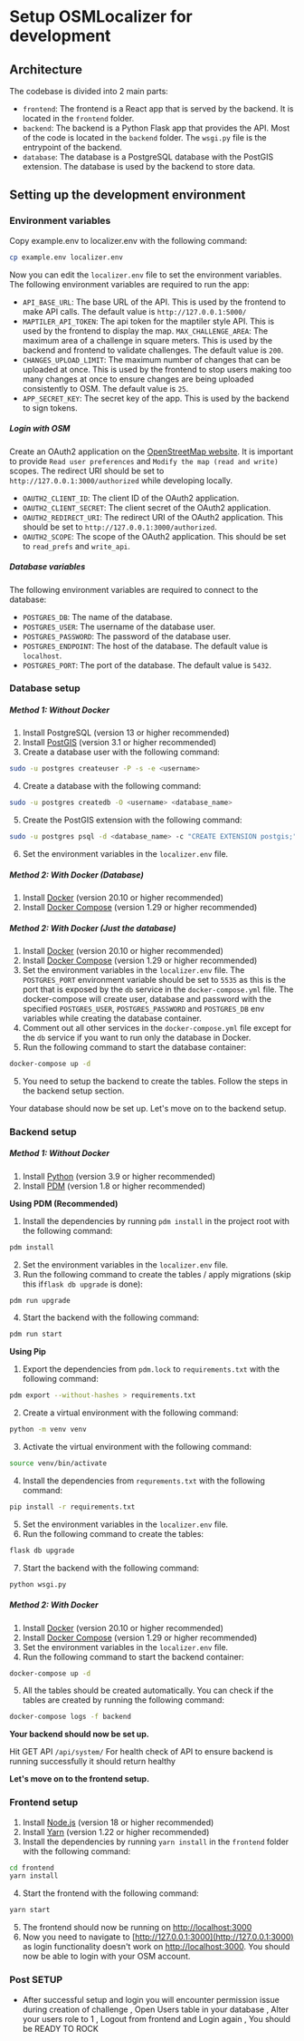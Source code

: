 # Setup OSMLocalizer for development

## Architecture
The codebase is divided into 2 main parts:
- `frontend`: The frontend is a React app that is served by the backend. It is located in the `frontend` folder.
- `backend`: The backend is a Python Flask app that provides the API. Most of the code is located in the `backend` folder. The `wsgi.py` file is the entrypoint of the backend.
- `database`: The database is a PostgreSQL database with the PostGIS extension. The database is used by the backend to store data.


## Setting up the development environment

### Environment variables
Copy example.env to localizer.env with the following command:
```bash
cp example.env localizer.env
```

Now you can edit the `localizer.env` file to set the environment variables. The following environment variables are required to run the app:
- `API_BASE_URL`: The base URL of the API. This is used by the frontend to make API calls. The default value is `http://127.0.0.1:5000/`
- `MAPTILER_API_TOKEN`: The api token for the maptiler style API. This is used by the frontend to display the map.
`MAX_CHALLENGE_AREA`: The maximum area of a challenge in square meters. This is used by the backend and frontend to validate challenges. The default value is `200`.
- `CHANGES_UPLOAD_LIMIT`: The maximum number of changes that can be uploaded at once. This is used by the frontend to stop users making too many changes at once to ensure changes are being uploaded consistently to OSM. The default value is `25`.
- `APP_SECRET_KEY`: The secret key of the app. This is used by the backend to sign tokens.

##### Login with OSM
Create an OAuth2 application on the [OpenStreetMap website](https://www.openstreetmap.org/oauth2/applications/new).  It is important to provide `Read user preferences` and `Modify the map (read and write)` scopes. The redirect URI should be set to `http://127.0.0.1:3000/authorized` while developing locally.
- `OAUTH2_CLIENT_ID`: The client ID of the OAuth2 application.
- `OAUTH2_CLIENT_SECRET`: The client secret of the OAuth2 application.
- `OAUTH2_REDIRECT_URI`: The redirect URI of the OAuth2 application. This should be set to `http://127.0.0.1:3000/authorized`.
- `OAUTH2_SCOPE`: The scope of the OAuth2 application. This should be set to `read_prefs` and `write_api`.

##### Database variables
The following environment variables are required to connect to the database:
- `POSTGRES_DB`: The name of the database.
- `POSTGRES_USER`: The username of the database user.
- `POSTGRES_PASSWORD`: The password of the database user.
- `POSTGRES_ENDPOINT`: The host of the database. The default value is `localhost`.
- `POSTGRES_PORT`: The port of the database. The default value is `5432`.


### Database setup
##### Method 1: Without Docker
1. Install PostgreSQL (version 13 or higher recommended)
2. Install [PostGIS](https://postgis.net/install/) (version 3.1 or higher recommended)
3. Create a database user with the following command:
```bash
sudo -u postgres createuser -P -s -e <username>
```
4. Create a database with the following command:
```bash
sudo -u postgres createdb -O <username> <database_name>
```
5. Create the PostGIS extension with the following command:
```bash
sudo -u postgres psql -d <database_name> -c "CREATE EXTENSION postgis;"
```
6. Set the environment variables in the `localizer.env` file.   

##### Method 2: With Docker (Database)
1. Install [Docker](https://docs.docker.com/get-docker/) (version 20.10 or higher recommended)
2. Install [Docker Compose](https://docs.docker.com/compose/install/) (version 1.29 or higher recommended)



##### Method 2: With Docker (Just the database)
1. Install [Docker](https://docs.docker.com/get-docker/) (version 20.10 or higher recommended)
2. Install [Docker Compose](https://docs.docker.com/compose/install/) (version 1.29 or higher recommended)
3. Set the environment variables in the `localizer.env` file. The `POSTGRES_PORT` environment variable should be set to `5535` as this is the port that is exposed by the `db` service in the `docker-compose.yml` file. The docker-compose will create user, database and password with the specified `POSTGRES_USER`, `POSTGRES_PASSWORD` and `POSTGRES_DB` env variables while creating the database container.
4. Comment out all other services in the `docker-compose.yml` file except for the `db` service if you want to run only the database in Docker.
4. Run the following command to start the database container:
```bash
docker-compose up -d
```
5. You need to setup the backend to create the tables. Follow the steps in the backend setup section.


Your database should now be set up. Let's move on to the backend setup.

### Backend setup
##### Method 1: Without Docker
1. Install [Python](https://www.python.org/downloads/) (version 3.9 or higher recommended)
2. Install [PDM](https://pdm.fming.dev/) (version 1.8 or higher recommended)


**Using PDM (Recommended)**

1. Install the dependencies by running `pdm install` in the project root with the following command:
```bash
pdm install
```
2. Set the environment variables in the `localizer.env` file.
3. Run the following command to create the tables / apply migrations (skip this if```flask db upgrade``` is done):
```bash
pdm run upgrade
```
4. Start the backend with the following command:
```bash
pdm run start
```
**Using Pip**
1. Export the dependencies from `pdm.lock` to `requirements.txt` with the following command:
```bash
pdm export --without-hashes > requirements.txt
```
2. Create a virtual environment with the following command:
```bash
python -m venv venv
```
3. Activate the virtual environment with the following command:
```bash
source venv/bin/activate
```
4. Install the dependencies from `requrements.txt` with the following command:
```bash
pip install -r requirements.txt
```
5. Set the environment variables in the `localizer.env` file.
6. Run the following command to create the tables:
```bash
flask db upgrade
```
7. Start the backend with the following command:
```bash
python wsgi.py
```

##### Method 2: With Docker
1. Install [Docker](https://docs.docker.com/get-docker/) (version 20.10 or higher recommended)
2. Install [Docker Compose](https://docs.docker.com/compose/install/) (version 1.29 or higher recommended)
3. Set the environment variables in the `localizer.env` file.
4. Run the following command to start the backend container:
```bash
docker-compose up -d
```
5. All the tables should be created automatically. You can check if the tables are created by running the following command:
```bash
docker-compose logs -f backend
```

**Your backend should now be set up.**

Hit GET API ```/api/system/``` For health check of API to ensure backend is running successfully it should return healthy

**Let's move on to the frontend setup.**


### Frontend setup
1. Install [Node.js](https://nodejs.org/en/download/) (version 18 or higher recommended)
2. Install [Yarn](https://yarnpkg.com/getting-started/install) (version 1.22 or higher recommended)
3. Install the dependencies by running `yarn install` in the `frontend` folder with the following command:
```bash
cd frontend
yarn install
```
4. Start the frontend with the following command:
```bash
yarn start
```
5. The frontend should now be running on [http://localhost:3000](http://localhost:3000)
6. Now you need to navigate to [http://127.0.0.1:3000](http://127.0.0.1:3000) as login functionality doesn't work on [http://localhost:3000](http://localhost:3000). You should now be able to login with your OSM account.


### Post SETUP 

- After successful setup and login you will encounter permission issue during creation of challenge , Open Users table in your database , Alter your users role to 1 , Logout from frontend and Login again , You should be READY TO ROCK 